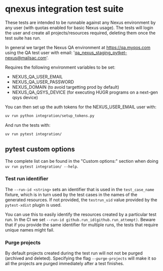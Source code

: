 # qnexus integration test suite

These tests are intended to be runnable against any Nexus environment by any user (with quotas enabled for basic Nexus usage).
The tests will login the user and create all projects/resources required, deleting them once the test suite has run.

In general we target the Nexus QA environment at https://qa.myqos.com using the
QA test user with email: 'qa_nexus_staging_pytket-nexus@mailsac.com'.

Requires the following environment variables to be set:

- NEXUS_QA_USER_EMAIL
- NEXUS_QA_USER_PASSWORD
- NEXUS_DOMAIN (to avoid targetting prod by default)
- NEXUS_QA_QSYS_DEVICE (for executing HUGR programs on a next-gen qsys device)

You can then set up the auth tokens for the NEXUS_USER_EMAIL user with:

```sh
uv run python integration/setup_tokens.py
```

And run the tests with:

```sh
uv run pytest integration/
```

## pytest custom options

The complete list can be found in the "Custom options:" section when doing `uv run pytest integration/ --help`.

### Test run identifier

The `--run-id <string>` sets an identifier that is used in the `test_case_name` fixture, which is in turn used
by the test cases in the names of the generated resources. If not provided, the `testrun_uid` value
provided by the `pytest-xdist` plugin is used.

You can use this to easily identify the resources created by a particular test run. In the CI we set
`--run-id github.run_id(github.run_attempt)`. Beware that if you provide the same identifier for multiple
runs, the tests that require unique names might fail.

### Purge projects

By default projects created during the test run will not not be purged (archived and deleted). Specifying the
flag `--purge-projects` will make it so all the projects are purged immediately after a test finishes.

